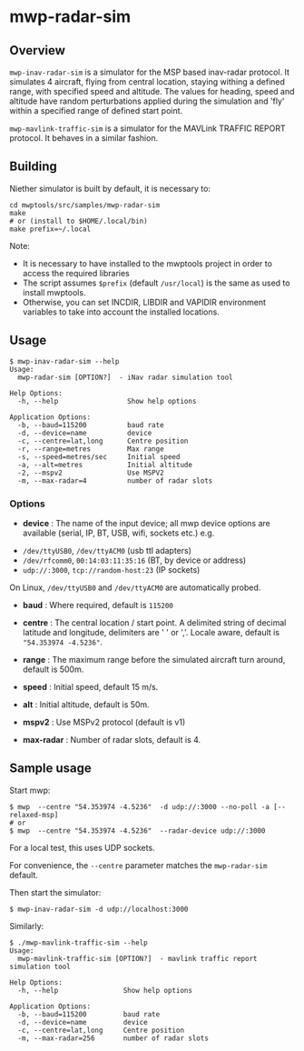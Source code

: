 # mwp-radar-sim

## Overview

`mwp-inav-radar-sim` is a simulator for the MSP based inav-radar protocol. It simulates 4 aircraft, flying from central location, staying withing a defined range, with specified speed and altitude. The values for heading, speed and altitude have random perturbations applied during the simulation and 'fly' within a specified range of defined start point.

`mwp-mavlink-traffic-sim` is a simulator for the  MAVLink TRAFFIC REPORT protocol. It behaves in a similar fashion.


## Building

Niether simulator is built by default, it is necessary to:

```
cd mwptools/src/samples/mwp-radar-sim
make
# or (install to $HOME/.local/bin)
make prefix=~/.local
```

Note:
* It is necessary to have installed to the mwptools project in order to access the required libraries
* The script assumes `$prefix` (default `/usr/local`) is the same as used to install mwptools.
* Otherwise, you can set INCDIR, LIBDIR and VAPIDIR environment variables to take into account the installed locations.

## Usage

```
$ mwp-inav-radar-sim --help
Usage:
  mwp-radar-sim [OPTION?]  - iNav radar simulation tool

Help Options:
  -h, --help                 Show help options

Application Options:
  -b, --baud=115200          baud rate
  -d, --device=name          device
  -c, --centre=lat,long      Centre position
  -r, --range=metres         Max range
  -s, --speed=metres/sec     Initial speed
  -a, --alt=metres           Initial altitude
  -2, --mspv2                Use MSPV2
  -m, --max-radar=4          number of radar slots
```
### Options

* **device** : The name of the input device; all mwp device options are available (serial, IP, BT, USB, wifi, sockets etc.) e.g.
 - `/dev/ttyUSB0`, `/dev/ttyACM0` (usb ttl adapters)
 - `/dev/rfcomm0`, `00:14:03:11:35:16` (BT, by device or address)
 - `udp://:3000`, `tcp://random-host:23` (IP sockets)

  On Linux, `/dev/ttyUSB0` and `/dev/ttyACM0` are automatically probed.

* **baud** : Where required, default is `115200`

* **centre** : The central location / start point. A delimited string of decimal latitude and longitude, delimiters are ' ' or ','. Locale aware, default is `"54.353974 -4.5236"`.

* **range** : The maximum range before the simulated aircraft turn around, default is 500m.

* **speed** : Initial speed, default 15 m/s.

* **alt** : Initial altitude, default is 50m.

* **mspv2** : Use MSPv2 protocol (default is v1)

* **max-radar** : Number of radar slots, default is 4.

## Sample usage

Start mwp:

```
$ mwp  --centre "54.353974 -4.5236"  -d udp://:3000 --no-poll -a [--relaxed-msp]
# or
$ mwp  --centre "54.353974 -4.5236"  --radar-device udp://:3000
```

For a local test, this uses UDP sockets.

For convenience, the `--centre` parameter matches the `mwp-radar-sim` default.

Then start the simulator:

```
$ mwp-inav-radar-sim -d udp://localhost:3000
```

Similarly:

``` vala
$ ./mwp-mavlink-traffic-sim --help
Usage:
  mwp-mavlink-traffic-sim [OPTION?]  - mavlink traffic report simulation tool

Help Options:
  -h, --help                Show help options

Application Options:
  -b, --baud=115200         baud rate
  -d, --device=name         device
  -c, --centre=lat,long     Centre position
  -m, --max-radar=256       number of radar slots
```
